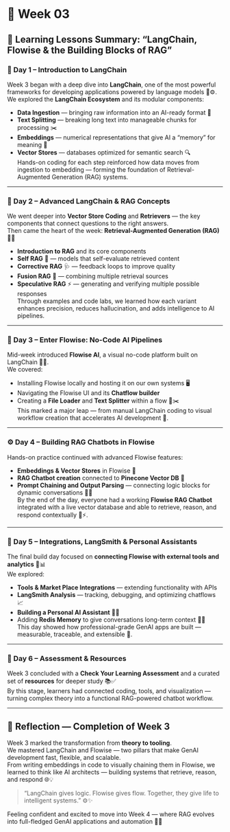# 📘 Week 03 

## 🧭 Learning Lessons Summary: “LangChain, Flowise & the Building Blocks of RAG”

### 🧠 Day 1 – Introduction to LangChain  
Week 3 began with a deep dive into **LangChain**, one of the most powerful frameworks for developing applications powered by language models 🤖⚙️.  
We explored the **LangChain Ecosystem** and its modular components:  
- **Data Ingestion** — bringing raw information into an AI-ready format 📂  
- **Text Splitting** — breaking long text into manageable chunks for processing ✂️  
- **Embeddings** — numerical representations that give AI a “memory” for meaning 🧩  
- **Vector Stores** — databases optimized for semantic search 🔍  
Hands-on coding for each step reinforced how data moves from ingestion to embedding — forming the foundation of Retrieval-Augmented Generation (RAG) systems.  

---

### 🧩 Day 2 – Advanced LangChain & RAG Concepts  
We went deeper into **Vector Store Coding** and **Retrievers** — the key components that connect questions to the right answers.  
Then came the heart of the week: **Retrieval-Augmented Generation (RAG)** 🧠🔗  
- **Introduction to RAG** and its core components  
- **Self RAG** 🤔 — models that self-evaluate retrieved content  
- **Corrective RAG** 🩺 — feedback loops to improve quality  
- **Fusion RAG** 🔬 — combining multiple retrieval sources  
- **Speculative RAG** ⚡ — generating and verifying multiple possible responses  
Through examples and code labs, we learned how each variant enhances precision, reduces hallucination, and adds intelligence to AI pipelines.  

---

### 💬 Day 3 – Enter Flowise: No-Code AI Pipelines  
Mid-week introduced **Flowise AI**, a visual no-code platform built on LangChain 🧠🎨.  
We covered:  
- Installing Flowise locally and hosting it on our own systems 🖥️  
- Navigating the Flowise UI and its **Chatflow builder**  
- Creating a **File Loader** and **Text Splitter** within a flow 📂✂️  
This marked a major leap — from manual LangChain coding to visual workflow creation that accelerates AI development 🚀.  

---

### ⚙️ Day 4 – Building RAG Chatbots in Flowise  
Hands-on practice continued with advanced Flowise features:  
- **Embeddings & Vector Stores** in Flowise 🧩  
- **RAG Chatbot creation** connected to **Pinecone Vector DB** 🌲  
- **Prompt Chaining and Output Parsing** — connecting logic blocks for dynamic conversations 💬🔗  
By the end of the day, everyone had a working **Flowise RAG Chatbot** integrated with a live vector database and able to retrieve, reason, and respond contextually 🧠⚡.  

---

### 🧩 Day 5 – Integrations, LangSmith & Personal Assistants  
The final build day focused on **connecting Flowise with external tools and analytics** 🧰📊  
We explored:  
- **Tools & Market Place Integrations** — extending functionality with APIs  
- **LangSmith Analysis** — tracking, debugging, and optimizing chatflows 📈  
- **Building a Personal AI Assistant** 🤖💼  
- Adding **Redis Memory** to give conversations long-term context 🧠🧾  
This day showed how professional-grade GenAI apps are built — measurable, traceable, and extensible 🔗.  

---

### 🧾 Day 6 – Assessment & Resources  
Week 3 concluded with a **Check Your Learning Assessment** and a curated set of **resources** for deeper study 📚✅  
By this stage, learners had connected coding, tools, and visualization — turning complex theory into a functional RAG-powered chatbot workflow.  

---

## 🌈 Reflection — Completion of Week 3  
Week 3 marked the transformation from **theory to tooling**.  
We mastered LangChain and Flowise — two pillars that make GenAI development fast, flexible, and scalable.  
From writing embeddings in code to visually chaining them in Flowise, we learned to think like AI architects — building systems that retrieve, reason, and respond 🌐💡  

> “LangChain gives logic. Flowise gives flow. Together, they give life to intelligent systems.” ⚙️✨  

Feeling confident and excited to move into Week 4 — where RAG evolves into full-fledged GenAI applications and automation 🚀🤖  

